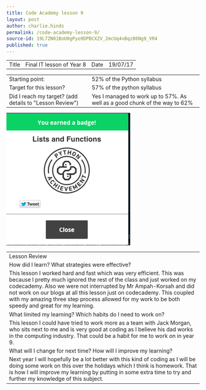```yaml
---
title: Code Academy lesson 9
layout: post
author: charlie.hinds
permalink: /code-academy-lesson-9/
source-id: 19L7ZN01BoU0gPyo9DPBCXZV_2mcUq4vBqz86Ng9_VR4
published: true
---
```

<table>
  <tr>
    <td>Title</td>
    <td>Final IT lesson of Year 8</td>
    <td>Date</td>
    <td>19/07/17</td>
  </tr>
</table>


<table>
  <tr>
    <td>Starting point:</td>
    <td>52% of the Python syllabus</td>
  </tr>
  <tr>
    <td>Target for this lesson?</td>
    <td>57% of the python syllabus</td>
  </tr>
  <tr>
    <td>Did I reach my target? 
(add details to "Lesson Review")</td>
    <td>Yes I managed to work up to 57%. As well as a good chunk of the way to 62%</td>
  </tr>
</table>


<table>
  <tr>
    <td>Lesson Review</td>
  </tr>
  <tr>
    <td>How did I learn? What strategies were effective? </td>
  </tr>
  <tr>
    <td>   This lesson I worked hard and fast which was very efficient. This was because I pretty much ignored the rest of the class and just worked on my codecademy. Also we were not interrupted by Mr Ampah-Korsah and did not work on our blogs at all this lesson just on codecademy. This coupled with my amazing three step process allowed for my work to be both speedy and great for my learning.</td>
    <img src="https://github.com/ironjedibat123/ironjedibat123.github.io/blob/master/images/Lesson%209%20badge%20(2).png?raw=true">
  </tr>
  <tr>
    <td>What limited my learning? Which habits do I need to work on? </td>
  </tr>
  <tr>
    <td>   This lesson I could have tried to work more as a team with Jack Morgan, who sits next to me and is very good at coding as I believe his dad works in the computing industry. That could be a habit for me to work on in year 9.</td>
  </tr>
  <tr>
    <td>What will I change for next time? How will I improve my learning?</td>
  </tr>
  <tr>
    <td>   Next year I will hopefully be a lot better with this kind of coding as I will be doing some work on this over the holidays which I think is homework. That is how I will improve my learning by putting in some extra time to try and further my knowledge of this subject.</td>
  </tr>
</table>


